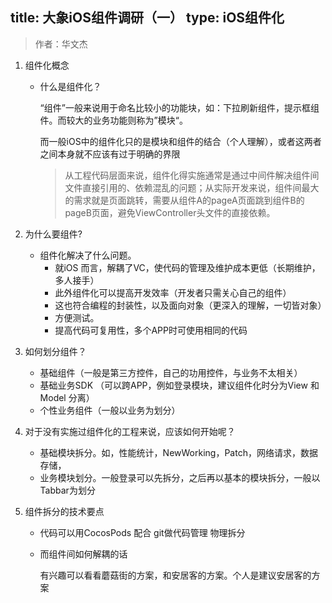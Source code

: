 title: 大象iOS组件调研（一）
type: iOS组件化
---

> 作者：华文杰

1. 组件化概念

   + 什么是组件化？

     “组件”一般来说用于命名比较小的功能块，如：下拉刷新组件，提示框组件。而较大的业务功能则称为”模块“。

     而一般iOS中的组件化只的是模块和组件的结合（个人理解），或者这两者之间本身就不应该有过于明确的界限

     > 从工程代码层面来说，组件化得实施通常是通过中间件解决组件间文件直接引用的、依赖混乱的问题；从实际开发来说，组件间最大的需求就是页面跳转，需要从组件A的pageA页面跳到组件B的pageB页面，避免ViewController头文件的直接依赖。

2. 为什么要组件?

   + 组件化解决了什么问题。
     + 就iOS 而言，解耦了VC，使代码的管理及维护成本更低（长期维护，多人接手）
     + 此外组件化可以提高开发效率（开发者只需关心自己的组件）
     + 这也符合编程的封装性，以及面向对象（更深入的理解，一切皆对象）
     + 方便测试。
     + 提高代码可复用性，多个APP时可使用相同的代码

3. 如何划分组件？

   + 基础组件（一般是第三方控件，自己的功用控件，与业务不太相关）
   + 基础业务SDK （可以跨APP，例如登录模块，建议组件化时分为View 和 Model 分离）
   + 个性业务组件（一般以业务为划分）

4. 对于没有实施过组件化的工程来说，应该如何开始呢？

   + 基础模块拆分。如，性能统计，NewWorking，Patch，网络请求，数据存储，
   + 业务模块划分。一般登录可以先拆分，之后再以基本的模块拆分，一般以Tabbar为划分

5. 组件拆分的技术要点

   + 代码可以用CocosPods 配合 git做代码管理 物理拆分

   + 而组件间如何解耦的话

     有兴趣可以看看蘑菇街的方案，和安居客的方案。个人是建议安居客的方案

   ​
